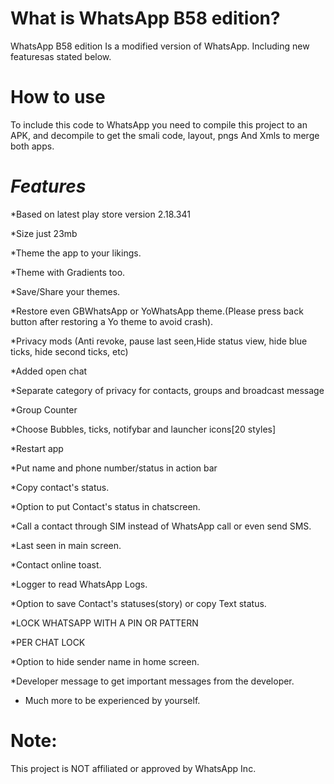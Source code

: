 # What is WhatsApp B58 edition?
WhatsApp B58 edition Is a modified version of WhatsApp. Including new featuresas stated below.

# How to use
To include this code to WhatsApp you need to compile this project to an APK, and decompile to get the smali code, layout, pngs And Xmls to merge both apps.

# **_Features_**
*Based on latest play store version 2.18.341

*Size just 23mb 

*Theme the app to your likings.

*Theme with Gradients too.

*Save/Share your themes.

*Restore even GBWhatsApp or YoWhatsApp theme.(Please press back button after restoring a Yo theme to avoid crash).

*Privacy mods (Anti revoke, pause last seen,Hide status view, hide blue ticks, hide second ticks, etc)

*Added open chat

*Separate category of privacy for contacts, groups and broadcast message

*Group Counter

*Choose Bubbles, ticks, notifybar and launcher icons[20 styles]

*Restart app

*Put name and phone number/status in action bar

*Copy contact's status.

*Option to put Contact's status in chatscreen.

*Call a contact through SIM instead of WhatsApp call or even send SMS.

*Last seen in main screen.

*Contact online toast.

*Logger to read WhatsApp Logs.

*Option to save Contact's statuses(story) or copy Text status.

*LOCK WHATSAPP WITH A PIN OR PATTERN

*PER CHAT LOCK

*Option to hide sender name in home screen.

*Developer message to get important messages from the developer.

* Much more to be experienced by yourself.

# **Note**:
This project is NOT affiliated or approved by WhatsApp Inc.